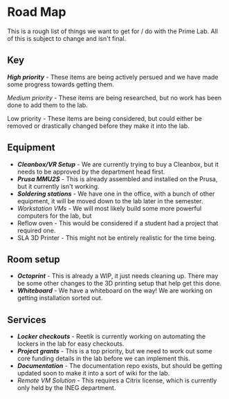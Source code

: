 # Road Map

This is a rough list of things we want to get for / do with the Prime Lab. All of this is subject to change and isn't final.

## Key

***High priority*** - These items are being actively persued and we have made some progress towards getting them.

*Medium priority* - These items are being researched, but no work has been done to add them to the lab.

Low priority - These items are being considered, but could either be removed or drastically changed before they make it into the lab.

## Equipment

- ***Cleanbox/VR Setup*** - We are currently trying to buy a Cleanbox, but it needs to be approved by the department head first.
- ***Prusa MMU2S*** - This is already assembled and installed on the Prusa, but it currently isn't working.
- ***Soldering stations*** - We have one in the office, with a bunch of other equipment, it will be moved down to the lab later in the semester.
- *Workstation VMs* - We will most likely build some more powerful computers for the lab, but 
- Reflow oven - This would be considered if a student had a project that required one.
- SLA 3D Printer - This might not be entirely realistic for the time being.

## Room setup

- ***Octoprint*** - This is already a WIP, it just needs cleaning up. There may be some other changes to the 3D printing setup that help get this done.
- ***Whiteboard*** - We have a whiteboard on the way! We are working on getting installation sorted out.

## Services

- ***Locker checkouts*** - Reetik is currently working on automating the lockers in the lab for easy checkouts.
- ***Project grants*** - This is a top priority, but we need to work out some core funding details in the lab before we can implement this.
- ***Documentation*** - The documentation repo exists, but should be getting updated soon to make it into a sort of wiki for the lab.
- *Remote VM Solution* - This requires a Citrix license, which is currently only held by the INEG department.
